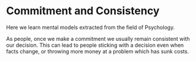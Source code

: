 # Commitment and Consistency

Here we learn mental models extracted from the field of Psychology. 

As people, once we make a commitment we usually remain consistent with our decision. This can lead to people sticking with a decision even when facts change, or throwing more money at a problem which has sunk costs.